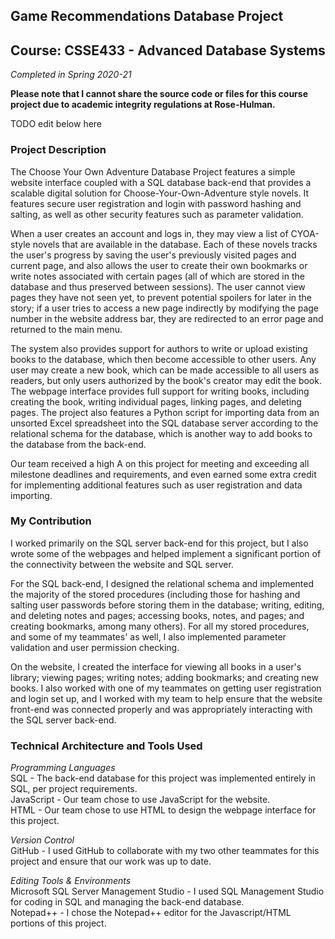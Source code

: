 ## Game Recommendations Database Project
## Course: CSSE433 - Advanced Database Systems
*Completed in Spring 2020-21*

**Please note that I cannot share the source code or files for this course project due to academic integrity regulations at Rose-Hulman.**

TODO edit below here

### Project Description
The Choose Your Own Adventure Database Project features a simple website interface coupled with a SQL database back-end that provides a scalable digital solution for Choose-Your-Own-Adventure style novels. It features secure user registration and login with password hashing and salting, as well as other security features such as parameter validation. 

When a user creates an account and logs in, they may view a list of CYOA-style novels that are available in the database. Each of these novels tracks the user's progress by saving the user's previously visited pages and current page, and also allows the user to create their own bookmarks or write notes associated with certain pages (all of which are stored in the database and thus preserved between sessions). The user cannot view pages they have not seen yet, to prevent potential spoilers for later in the story; if a user tries to access a new page indirectly by modifying the page number in the website address bar, they are redirected to an error page and returned to the main menu. 

The system also provides support for authors to write or upload existing books to the database, which then become accessible to other users. Any user may create a new book, which can be made accessible to all users as readers, but only users authorized by the book's creator may edit the book. The webpage interface provides full support for writing books, including creating the book, writing individual pages, linking pages, and deleting pages. The project also features a Python script for importing data from an unsorted Excel spreadsheet into the SQL database server according to the relational schema for the database, which is another way to add books to the database from the back-end. 

Our team received a high A on this project for meeting and exceeding all milestone deadlines and requirements, and even earned some extra credit for implementing additional features such as user registration and data importing. 

### My Contribution
I worked primarily on the SQL server back-end for this project, but I also wrote some of the webpages and helped implement a significant portion of the connectivity between the website and SQL server. 

For the SQL back-end, I designed the relational schema and implemented the majority of the stored procedures (including those for hashing and salting user passwords before storing them in the database; writing, editing, and deleting notes and pages; accessing books, notes, and pages; and creating bookmarks, among many others). For all my stored procedures, and some of my teammates' as well, I also implemented parameter validation and user permission checking. 

On the website, I created the interface for viewing all books in a user's library; viewing pages; writing notes; adding bookmarks; and creating new books. I also worked with one of my teammates on getting user registration and login set up, and I worked with my team to help ensure that the website front-end was connected properly and was appropriately interacting with the SQL server back-end. 

### Technical Architecture and Tools Used
*Programming Languages* <br>
SQL - The back-end database for this project was implemented entirely in SQL, per project requirements. <br> 
JavaScript - Our team chose to use JavaScript for the website. <br>
HTML - Our team chose to use HTML to design the webpage interface for this project. 

*Version Control* <br>
GitHub - I used GitHub to collaborate with my two other teammates for this project and ensure that our work was up to date.

*Editing Tools & Environments* <br>
Microsoft SQL Server Management Studio - I used SQL Management Studio for coding in SQL and managing the back-end database. <br>
Notepad++ - I chose the Notepad++ editor for the Javascript/HTML portions of this project. 

